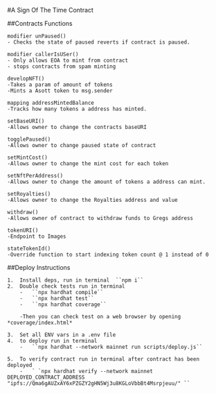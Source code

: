 #A Sign Of The Time Contract

##Contracts Functions
    
    modifier unPaused()
    - Checks the state of paused reverts if contract is paused.

    modifier callerIsUSer()
    - Only allows EOA to mint from contract
    - stops contracts from spam minting

    developNFT()
    -Takes a param of amount of tokens
    -Mints a Asott token to msg.sender

    mapping addressMintedBalance
    -Tracks how many tokens a address has minted.

    setBaseURI()
    -Allows owner to change the contracts baseURI

    togglePaused()
    -Allows owner to change paused state of contract

    setMintCost()
    -Allows owner to change the mint cost for each token

    setNftPerAddress()
    -Allows owner to change the amount of tokens a address can mint.

    setRoyalties()
    -Allows owner to change the Royalties address and value

    withdraw()
    -Allows owner of contract to withdraw funds to Gregs address 

    tokenURI()
    -Endpoint to Images

    stateTokenId()
    -Override function to start indexing token count @ 1 instead of 0

##Deploy Instructions

    1.  Install deps, run in terminal  ``npm i``
    2.  Double check tests run in terminal 
        -   ``npx hardhat compile``
        -   ``npx hardhat test``
        -   ``npx hardhat coverage``

        -Then you can check test on a web browser by opening *coverage/index.html*
        
    3.  Set all ENV vars in a .env file
    4.  to deploy run in terminal 
        -   ``npx hardhat --network mainnet run scripts/deploy.js``

    5.  To verify contract run in terminal after contract has been deployed
        -   ` `npx hardhat verify --network mainnet DEPLOYED_CONTRACT_ADDRESS "ipfs://Qma6gAUZxAY6xPZGZY2gHN5Wj3u8KGLoVbbBt4Msrpjeuu/" ``
